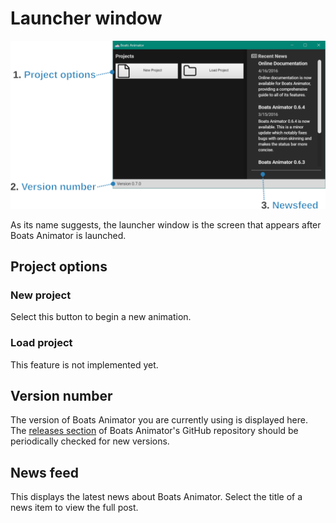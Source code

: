 # Launcher window
![Launcher window](../img/launcher-window.svg)

As its name suggests, the launcher window is the screen that appears after Boats Animator is launched.

## Project options

### New project
Select this button to begin a new animation.

### Load project
This feature is not implemented yet.

## Version number
The version of Boats Animator you are currently using is displayed here. The [releases section](https://github.com/charlielee/boats-animator/releases) of Boats Animator's GitHub repository should be periodically checked for new versions.

## News feed
This displays the latest news about Boats Animator. Select the title of a news item to view the full post.